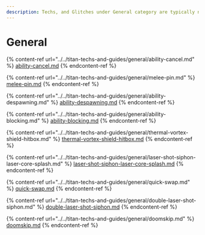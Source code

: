 ```yaml
---
description: Techs, and Glitches under General category are typically not titan-specific.
---
```


# General

{% content-ref url="../../titan-techs-and-guides/general/ability-cancel.md" %}
[ability-cancel.md](../../titan-techs-and-guides/general/ability-cancel.md)
{% endcontent-ref %}

{% content-ref url="../../titan-techs-and-guides/general/melee-pin.md" %}
[melee-pin.md](../../titan-techs-and-guides/general/melee-pin.md)
{% endcontent-ref %}

{% content-ref url="../../titan-techs-and-guides/general/ability-despawning.md" %}
[ability-despawning.md](../../titan-techs-and-guides/general/ability-despawning.md)
{% endcontent-ref %}

{% content-ref url="../../titan-techs-and-guides/general/ability-blocking.md" %}
[ability-blocking.md](../../titan-techs-and-guides/general/ability-blocking.md)
{% endcontent-ref %}

{% content-ref url="../../titan-techs-and-guides/general/thermal-vortex-shield-hitbox.md" %}
[thermal-vortex-shield-hitbox.md](../../titan-techs-and-guides/general/thermal-vortex-shield-hitbox.md)
{% endcontent-ref %}

{% content-ref url="../../titan-techs-and-guides/general/laser-shot-siphon-laser-core-splash.md" %}
[laser-shot-siphon-laser-core-splash.md](../../titan-techs-and-guides/general/laser-shot-siphon-laser-core-splash.md)
{% endcontent-ref %}

{% content-ref url="../../titan-techs-and-guides/general/quick-swap.md" %}
[quick-swap.md](../../titan-techs-and-guides/general/quick-swap.md)
{% endcontent-ref %}

{% content-ref url="../../titan-techs-and-guides/general/double-laser-shot-siphon.md" %}
[double-laser-shot-siphon.md](../../titan-techs-and-guides/general/double-laser-shot-siphon.md)
{% endcontent-ref %}

{% content-ref url="../../titan-techs-and-guides/general/doomskip.md" %}
[doomskip.md](../../titan-techs-and-guides/general/doomskip.md)
{% endcontent-ref %}
